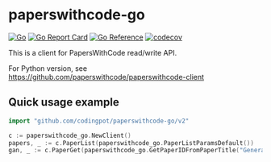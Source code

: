 # paperswithcode-go

[![Go](https://github.com/codingpot/paperswithcode-go/actions/workflows/go.yaml/badge.svg)](https://github.com/codingpot/paperswithcode-go/actions/workflows/go.yaml)
[![Go Report Card](https://goreportcard.com/badge/github.com/codingpot/paperswithcode-go)](https://goreportcard.com/report/github.com/codingpot/paperswithcode-go)
[![Go Reference](https://pkg.go.dev/badge/github.com/codingpot/paperswithcode-go/v2.svg)](https://pkg.go.dev/github.com/codingpot/paperswithcode-go/v2)
[![codecov](https://codecov.io/gh/codingpot/paperswithcode-go/branch/main/graph/badge.svg?token=MhzDKZOtWK)](https://codecov.io/gh/codingpot/paperswithcode-go)

This is a client for PapersWithCode read/write API.

For Python version, see https://github.com/paperswithcode/paperswithcode-client

## Quick usage example

```go
import "github.com/codingpot/paperswithcode-go/v2"
```

```go
c := paperswithcode_go.NewClient()
papers, _ := c.PaperList(paperswithcode_go.PaperListParamsDefault())
gan, _ := c.PaperGet(paperswithcode_go.GetPaperIDFromPaperTitle("Generative Adversarial Networks"))
```

